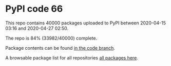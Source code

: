 # PyPI code 66

This repo contains 40000 packages uploaded to PyPI between 
2020-04-15 03:16 and 2020-04-27 02:50.

The repo is 84% (33982/40000) complete.

Package contents can be found [in the code branch](https://github.com/pypi-data/pypi-mirror-66/tree/code/packages).

A browsable package list for all repositories [all packages here](https://pypi-data.github.io/website/repositories/pypi-mirror-66).


